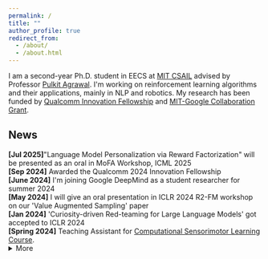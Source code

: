 ```yaml
---
permalink: /
title: ""
author_profile: true
redirect_from: 
  - /about/
  - /about.html
---
```


I am a second-year Ph.D. student in EECS at [MIT CSAIL](https://csail.mit.edu) advised by Professor [Pulkit Agrawal](https://people.csail.mit.edu/pulkitag/).  I'm working on reinforcement learning algorithms and their applications, mainly in NLP and robotics. My research has been funded by [Qualcomm Innovation Fellowship](https://www.qualcomm.com/research/university-relations/innovation-fellowship/2024-north-america) and [MIT-Google Collaboration Grant](https://computing.mit.edu/mit-google-program-for-computing-innovation/).

<h2>News</h2>
<b>[Jul 2025]</b>"Language Model Personalization via Reward Factorization" will be presented as an oral in MoFA Workshop, ICML 2025 <br>
<b>[Sep 2024]</b> Awarded the Qualcomm 2024 Innovation Fellowship<br>
<b>[June 2024]</b> I'm joining Google DeepMind as a student researcher for summer 2024<br>
<b>[May 2024]</b> I will give an oral presentation in ICLR 2024 R2-FM workshop on our 'Value Augmented Sampling' paper<br>
<b>[Jan 2024]</b> 'Curiosity-driven Red-teaming for Large Language Models' got accepted to ICLR 2024<br>
<b>[Spring 2024]</b> Teaching Assistant for <a href="https://pulkitag.github.io/6.884/sp20/"> Computational Sensorimotor Learning Course</a>. <br>
<details><summary>More</summary>
<b>[Sep 2023]</b> Invited talk at Hyundai Research. <br>
<b>[Jun 2023]</b> Invited talk at the Technion. <br>
<b>[Apr 2023]</b> Our TGRL paper got accepted to ICML2023, see you in Hawaii! <br>
</details>

